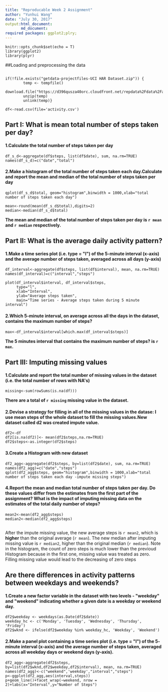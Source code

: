 ```yaml
---
title: "Reproducable Week 2 Assignment"
author: "Yunhui Wang"
date: "July 30, 2017"
output:html_document:
       md_document:
required packages: ggplot2;plry;
---
```


```{r setup, include=FALSE}
knitr::opts_chunk$set(echo = T)
library(ggplot2)
library(plyr)

```

##Loading and preprocessing the data

```{r load data}

if(!file.exists("getdata-projectfiles-UCI HAR Dataset.zip")) {
        temp <- tempfile()
        download.file("https://d396qusza40orc.cloudfront.net/repdata%2Fdata%2Factivity.zip",temp)
        unzip(temp)
        unlink(temp)}

df<-read.csv(file='activity.csv')
```

## Part I: What is mean total number of steps taken per day?

#### 1.Calculate the total number of steps taken per day

```{r total steps}
df_s_d<-aggregate(df$steps, list(df$date), sum, na.rm=TRUE)
names(df_s_d)=c("date","total")
```

#### 2.Make a histogram of the total number of steps taken each day.Calculate and report the mean and median of the total number of steps taken per day

```{r hisgram}
qplot(df_s_d$total, geom="histogram",binwidth = 1000,xlab="total number of steps taken each day") 

```
```{r mean & median , echo=T}
mean<-round(mean(df_s_d$total),digits=2)
median<-median(df_s_d$total)
```
**The mean and median of the total number of steps taken per day is `r mean` and `r median` respectively.**


## Part II: What is the average daily activity pattern?

#### 1.Make a time series plot (i.e. type = "l") of the 5-minute interval (x-axis) and the average number of steps taken, averaged across all days (y-axis)

```{r interval , echo=T}
df_interval<-aggregate(df$steps, list(df$interval), mean, na.rm=TRUE)
names(df_interval)=c("interval","steps")

plot(df_interval$interval, df_interval$steps, 
     type="l",
     xlab="Interval",
     ylab="Average steps taken",
     main="Time series - Average steps taken during 5 minute interval")
```

#### 2.Which 5-minute interval, on average across all the days in the dataset, contains the maximum number of steps?

```{r max_steps}
max<-df_interval$interval[which.max(df_interval$steps)]
```
**The 5 minutes interval that contains the maximum number of steps? is `r max`.**


## Part III: Imputing missing values

#### 1.Calculate and report the total number of missing values in the dataset (i.e. the total number of rows with NA's)

```{r countmissing}
missing<-sum(rowSums(is.na(df)))
```
**There are a total of `r missing` missing value in the dataset.**

#### 2.Devise a strategy for filling in all of the missing values in the datase: I use mean steps of the whole dataset to fill the missing values.New dataset called d2 was created impute value.

```{r missing}
df2<-df
df2[is.na(df2)]<- mean(df2$steps,na.rm=TRUE) 
df2$steps<-as.integer(df2$steps)
```

#### 3.Create a Histogram with new dataset

```{r histogram_Nomissing}
df2_agg<-aggregate(df2$steps, by=list(df2$date), sum, na.rm=TRUE)
names(df2_agg)=c("date","steps")
qplot(df2_agg$steps, geom="histogram",binwidth = 1000,xlab="total number of steps taken each day -impute missing steps") 
```

#### 4.Report the mean and median total number of steps taken per day. Do these values differ from the estimates from the first part of the assignment? What is the impact of imputing missing data on the estimates of the total daily number of steps?

```{r new mean & median , echo=T}
mean2<-mean(df2_agg$steps)
median2<-median(df2_agg$steps)


```
After the impute missing value, the new average steps is `r mean2`, which is **higher** than the original average (`r mean`). The new median after imputing missing value is `r median2`, higher than the original median (`r median`). Note in the histogram, the count of zero steps is much lower than the previoud Histogram because in the first one, missing value was treated as zero. Filling missing value would lead to the decreasing of zero steps

## Are there differences in activity patterns between weekdays and weekends?

#### 1.Create a new factor variable in the dataset with two levels - "weekday" and "weekend" indicating whether a given date is a weekday or weekend day.

```{r weekend variable}
df2$weekday <- weekdays(as.Date(df2$date))
weekday_hc <- c('Monday', 'Tuesday', 'Wednesday', 'Thursday', 'Friday')
df2$wknd <- ifelse(df2$weekday %in% weekday_hc, 'Weekday', 'Weekend')
```
#### 2.Make a panel plot containing a time series plot (i.e. type = "l") of the 5- minute interval (x-axis) and the average number of steps taken, averaged across all weekday days or weekend days (y-axis).

```{r time series chart}
df2_agg<-aggregate(df2$steps, by=list(df2$wknd,df2$weekday,df2$interval), mean, na.rm=TRUE)
names(df2_agg)<-c("weekend",'weekday',"interval","steps")
p<-ggplot(df2_agg,aes(interval,steps))
p+geom_line()+facet_wrap(~weekend, nrow = 2)+labs(x="Interval",y="Number of Steps")
```




